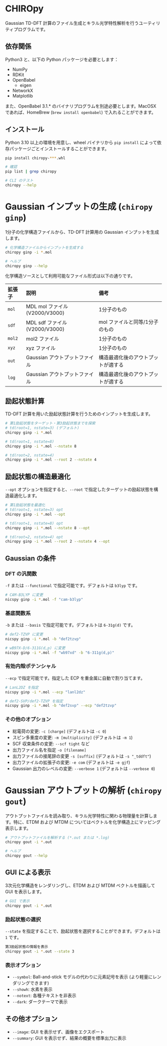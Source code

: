 # CHIROpy

Gaussian TD-DFT 計算のファイル生成とキラル光学特性解析を行うユーティリティプログラムです。

## 依存関係

Python3 と、以下の Python パッケージを必要とします：

- NumPy
- RDKit
- OpenBabel
  - eigen
- NetworkX
- Matplotlib

また、OpenBabel 3.1.\* のバイナリプログラムを別途必要とします。MacOSX であれば、HomeBrew (`brew install openbabel`) で入れることができます。

## インストール

Python 3.10 以上の環境を用意し、wheel バイナリから `pip install` によって依存パッケージごとインストールすることができます。

```bash
pip install chiropy-***.whl
```

```bash
# 確認
pip list | grep chiropy

# CLI のテスト
chiropy --help
```

# Gaussian インプットの生成 (`chiropy ginp`)

1分子の化学構造ファイルから、TD-DFT 計算用の Gaussian インプットを生成します。

```bash
# 化学構造ファイルからインプットを生成する
chiropy ginp -i *.mol

# ヘルプ
chiropy ginp --help
```

化学構造ソースとして利用可能なファイル形式は以下の通りです。

| 拡張子 | 説明 | 備考 |
| :---- | :-- | :--|
| `mol` | MDL mol ファイル (V2000/V3000) | 1分子のもの |
| `sdf` | MDL sdf ファイル (V2000/V3000) | mol ファイルと同等/1分子のもの |
| `mol2` | mol2 ファイル | 1分子のもの |
| `xyz` | xyz ファイル | 1分子のもの |
| `out` | Gaussian アウトプットファイル | 構造最適化後のアウトプットが適する |
| `log` | Gaussian アウトプットファイル | 構造最適化後のアウトプットが適する |

## 励起状態計算

TD-DFT 計算を用いた励起状態計算を行うためのインプットを生成します。

```bash
# 第1励起状態をターゲット・第3励起状態までを探索
# td(root=1, nstate=3) (デフォルト)
chiropy ginp -i *.mol 

# td(root=1, nstate=8)
chiropy ginp -i *.mol --nstate 8

# td(root=2, nstate=4)
chiropy ginp -i *.mol --root 2 --nstate 4
```

## 励起状態の構造最適化

`--opt` オプションを指定すると、`--root` で指定したターゲットの励起状態を構造最適化します。

```bash
# 第1励起状態を最適化
# td(root=1, nstate=3) opt
chiropy ginp -i *.mol --opt

# td(root=1, nstate=8) opt
chiropy ginp -i *.mol --nstate 8 --opt

# td(root=2, nstate=4) opt
chiropy ginp -i *.mol --root 2 --nstate 4 --opt
```

## Gaussian の条件

### DFT の汎関数

`-f` または `--functional` で指定可能です。デフォルトは `b3lyp` です。

```bash
# CAM-B3LYP に変更
nicspy ginp -i *.mol -f "cam-b3lyp"
```

### 基底関数系

`-b` または `--basis` で指定可能です。デフォルトは `6-31g(d)` です。

```bash
# def2-TZVP に変更
nicspy ginp -i *.mol -b "def2tzvp"

# wB97X-D/6-311G(d,p) に変更
nicspy ginp -i *.mol -f "wb97xd" -b "6-311g(d,p)"
```

### 有効内殻ポテンシャル

`--ecp` で指定可能です。指定した ECP を重金属に自動で割り当てます。

```bash
# LanL2DZ を指定
nicspy ginp -i *.mol --ecp "lanl2dz"

# def2-SVP/def2-TZVP を指定
nicspy ginp -i *.mol -b "def2svp" --ecp "def2tzvp"
```

### その他のオプション

- 総電荷の変更: `-c [charge]` (デフォルトは `-c 0`)
- スピン多重度の変更: `-m [multiplicity]` (デフォルトは `-m 1`)
- SCF 収束条件の変更: `--scf tight` など
- 出力ファイル名を指定 `-o [filename]`
- 出力ファイルの接尾辞の変更 `-s [suffix]` (デフォルトは `-s "_tddft"`)
- 出力ファイルの拡張子の変更: `-e com` (デフォルトは `-e gjf`)
- Gaussian 出力のレベルの変更: `--verbose 1` (デフォルトは `--verbose 0`)

# Gaussian アウトプットの解析 (`chiropy gout`)

アウトプットファイルを読み取り、キラル光学特性に関わる物理量を計算します。特に、ETDM および MTDM についてはベクトルを化学構造上にマッピング表示します。

```bash
# アウトプットファイルを解析する (*.out または *.log)
chiropy gout -i *.out

# ヘルプ
chiropy gout --help
```

## GUI による表示

3次元化学構造をレンダリングし、ETDM および MTDM ベクトルを描画して GUI を表示します。

```bash
# GUI で表示
chiropy gout -i *.out
```

### 励起状態の選択

`--state` を指定することで、励起状態を選択することができます。デフォルトは `1` です。

```bash
第3励起状態の情報を表示
chiropy gout -i *.out --state 3
```

### 表示オプション

- `--symbol`: Ball-and-stick モデルの代わりに元素記号を表示 (より軽量にレンダリングできます)
- `--showh`: 水素を表示
- `--notext`: 各種テキストを非表示
- `--dark`: ダークテーマで表示

## その他オプション

- `--image`: GUI を表示せず、画像をエクスポート
- `--summary`: GUI を表示せず、結果の概要を標準出力に表示


